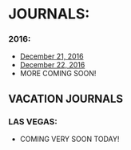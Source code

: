 # JOURNALS:

### 2016:
- [December 21, 2016](https://jcoderli.github.io/journal/dec21-16)
- [December 22, 2016](https://jcoderli.github.io/journal/dec22-16)
- MORE COMING SOON!

## VACATION JOURNALS

### LAS VEGAS:
- COMING VERY SOON TODAY!
